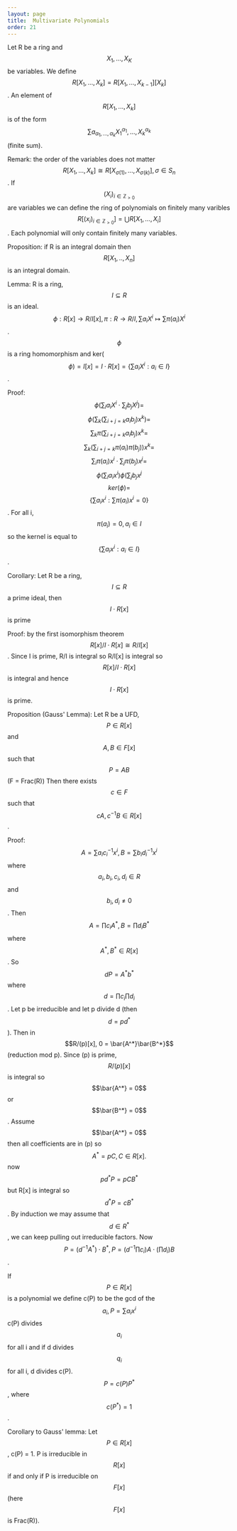 ```yaml
---
layout: page
title:  Multivariate Polynomials
order: 21
---
```


Let R be a ring and $$X_1, ..., X_K$$ be variables. We define $$R[X_1,...,X_k] = R[X_1,...,X_{k-1}][X_k]$$. An element of $$R[X_1,...,X_k]$$ is of the form $$\sum a_{\alpha_1,...,\alpha_k}X_1^{\alpha_1},...,X_k^{\alpha_k}$$ (finite sum).

Remark: the order of the variables does not matter $$R[X_1, ..., X_k] \cong R[X_{\sigma(1)},...,X_{\sigma(k)}], \sigma \in S_n$$. If $$(X_i)_{i \in \mathbb{Z}_{>0}}$$ are variables we can define the ring of polynomials on finitely many varibles $$R[(x_i)_{i \in \mathbb{Z}_{>0}}] = \bigcup R[X_1,...,X_i]$$. Each polynomial will only contain finitely many variables.

Proposition: if R is an integral domain then $$R[X_1,..,X_n]$$ is an integral domain.

Lemma: R is a ring, $$I \subseteq R$$ is an ideal. $$\phi: R[x] \rightarrow R/I[x], \pi: R \rightarrow R/I, \sum a_iX^i \mapsto \sum \pi(a_i)X^i$$. $$\phi$$ is a ring homomorphism and ker($$\phi) = I[x] = I \cdot R[x] = \{ \sum a_iX^i: a_i \in I\}$$.

Proof: $$\phi(\sum_i a_i X^i \cdot \sum_j b_j X^j) =$$  $$ \phi (\sum_k(\sum_{i+j = k}a_ib_j)x^k) =$$
$$ \sum_k \pi(\sum_{i+j = k}a_ib_j)x^k =$$
$$ \sum_k(\sum_{i+j=k}\pi(a_i)\pi(b_j))x^k =$$
$$ \sum_i\pi(a_i)x^i \cdot \sum_j \pi(b_j)x^j =$$
$$ \phi(\sum_i a_ix^i)\phi(\sum_j b_jx^j$$ $$ker(\phi) =$$
$$ \{\sum a_ix^i : \sum \pi(a_i) x^i =0\}$$. For all i, $$\pi(a_i) = 0, a_i \in I$$ so the kernel is equal to $$\{\sum a_ix^i : a_i \in I \}$$.

Corollary: Let R be a ring, $$I \subseteq R$$ a prime ideal, then $$I \cdot R[x]$$ is prime

Proof: by the first isomorphism theorem $$R[x]/I \cdot R[x] \cong R/I[x]$$. Since I is prime, R/I is integral so R/I[x] is integral so $$R[x]/I \cdot R[x]$$ is integral and hence $$I \cdot R[x]$$ is prime.

Proposition (Gauss' Lemma): Let R be a UFD, $$P \in R[x]$$ and $$A, B \in F[x]$$ such that $$P = AB$$ (F = Frac(R)) Then there exists $$c \in F$$ such that $$cA, c^{-1}B \in R[x]$$.

Proof: $$A = \sum a_i c_i^{-1}x^i, B = \sum b_i d_i^{-1}x^i$$ where $$a_i, b_i, c_i, d_i \in R$$ and $$b_i, d_i \neq 0$$. Then $$A = \prod c_i A^*, B = \prod d_i B^*$$ where $$A^*, B^* \in R[x]$$. So $$dP = A^*b^*$$ where $$d = \prod c_i \prod d_i$$. Let p be irreducible and let p divide d (then $$d = pd^*$$). Then in $$R/(p)[x], 0 = \bar{A^*}\bar{B^*}$$ (reduction mod p). Since (p) is prime, $$R/(p)[x]$$ is integral so $$\bar{A^*} = 0$$ or $$\bar{B^*} = 0$$. Assume $$\bar{A^*} = 0$$ then all coefficients are in (p) so $$A^* = pC, C \in R[x].$$ now $$pd^*P=pCB^*$$ but R[x] is integral so $$d^*P = cB^*$$. By induction we may assume that $$d \in R^*$$, we can keep pulling out irreducible factors. Now $$P = (d^{-1}A^*)\cdot B^*, P = (d^{-1}\prod c_i)A \cdot (\prod d_i)B$$.

If $$P \in R[x]$$ is a polynomial we define c(P) to be the gcd of the $$a_i, P = \sum a_ix^i$$ c(P) divides $$a_i$$ for all i and if d divides $$q_i$$ for all i, d divides c(P). $$P = c(P)P^*$$, where $$c(P^*) =1$$.

Corollary to Gauss' lemma: Let $$P \in R[x]$$, c(P) = 1. P is irreducible in $$R[x]$$ if and only if P is irreducible on $$F[x]$$ (here $$F[x]$$ is Frac(R)).
